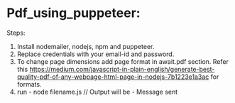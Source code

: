# Pdf_using_puppeteer:
Steps:
1. Install nodemailer, nodejs, npm and puppeteer.
2. Replace credentials with your email-id and password.
3. To change page dimensions add page format in await.pdf section. Refer this https://medium.com/javascript-in-plain-english/generate-best-quality-pdf-of-any-webpage-html-page-in-nodejs-7b1223e1a3ac for formats.
4. run - node filename.js // Output will be - Message sent 
